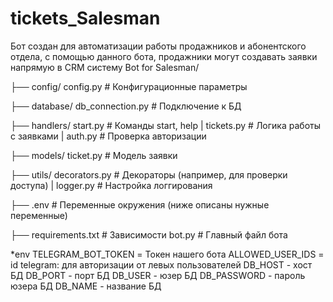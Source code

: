 # tickets_Salesman
Бот создан для автоматизации работы продажников и абонентского отдела, с помощью данного бота, продажники могут создавать заявки напрямую в CRM систему
Bot for Salesman/

├── config/ config.py          # Конфигурационные параметры

├── database/ db_connection.py   # Подключение к БД

├── handlers/ start.py           # Команды start, help
| tickets.py         # Логика работы с заявками
| auth.py            # Проверка авторизации

├── models/ ticket.py          # Модель заявки

├── utils/ decorators.py      # Декораторы (например, для проверки доступа) | logger.py          # Настройка логгирования

├── .env                   # Переменные окружения (ниже описаны нужные переменные)

├── requirements.txt       # Зависимости bot.py                 # Главный файл бота

*env
TELEGRAM_BOT_TOKEN = Токен нашего бота
ALLOWED_USER_IDS = id telegram: для авторизации от левых пользователей 
DB_HOST - хост БД
DB_PORT - порт БД
DB_USER - юзер БД
DB_PASSWORD - пароль юзера БД
DB_NAME - название БД
